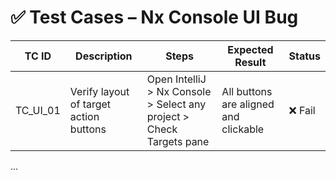 # ✅ Test Cases – Nx Console UI Bug

| TC ID     | Description                                | Steps                                                                 | Expected Result                        | Status |
|-----------|--------------------------------------------|-----------------------------------------------------------------------|----------------------------------------|--------|
| TC_UI_01  | Verify layout of target action buttons     | Open IntelliJ > Nx Console > Select any project > Check Targets pane | All buttons are aligned and clickable  | ❌ Fail |
...
